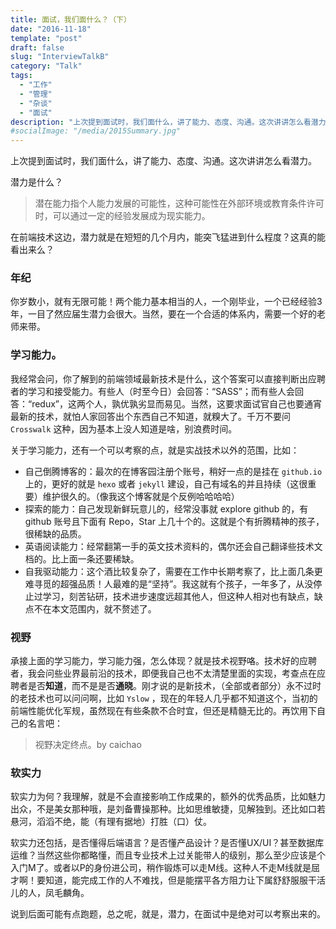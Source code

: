 ```yaml
---
title: 面试，我们面什么？（下）
date: "2016-11-18"
template: "post"
draft: false
slug: "InterviewTalkB"
category: "Talk"
tags:
  - "工作"
  - "管理"
  - "杂谈"
  - "面试"
description: "上次提到面试时，我们面什么，讲了能力、态度、沟通。这次讲讲怎么看潜力。"
#socialImage: "/media/2015Summary.jpg"
---
```


上次提到面试时，我们面什么，讲了能力、态度、沟通。这次讲讲怎么看潜力。

潜力是什么？

> 潜在能力指个人能力发展的可能性，这种可能性在外部环境或教育条件许可时，可以通过一定的经验发展成为现实能力。

在前端技术这边，潜力就是在短短的几个月内，能突飞猛进到什么程度？这真的能看出来么？

### 年纪

你岁数小，就有无限可能！两个能力基本相当的人，一个刚毕业，一个已经经验3年，一目了然应届生潜力会很大。当然，要在一个合适的体系内，需要一个好的老师来带。

### 学习能力。

我经常会问，你了解到的前端领域最新技术是什么，这个答案可以直接判断出应聘者的学习和接受能力。有些人（时至今日）会回答：“SASS”；而有些人会回答：“redux”，这两个人，孰优孰劣显而易见。当然，这要求面试官自己也要通宵最新的技术，就怕人家回答出个东西自己不知道，就糗大了。千万不要问 `Crosswalk` 这种，因为基本上没人知道是啥，别浪费时间。

关于学习能力，还有一个可以考察的点，就是实战技术以外的范围，比如：
* 自己倒腾博客的：最次的在博客园注册个账号，稍好一点的是挂在 `github.io` 上的，更好的就是 `hexo` 或者 `jekyll` 建设，自己有域名的并且持续（这很重要）维护很久的。（像我这个博客就是个反例哈哈哈哈）
* 探索的能力：自己发现新鲜玩意儿的，经常没事就 explore github 的，有 github 账号且下面有 Repo，Star 上几十个的。这就是个有折腾精神的孩子，很稀缺的品质。
* 英语阅读能力：经常翻第一手的英文技术资料的，偶尔还会自己翻译些技术文档的。比上面一条还要稀缺。
* 自我驱动能力：这个酒比较复杂了，需要在工作中长期考察了，比上面几条更难寻觅的超强品质！人最难的是“坚持”。我这就有个孩子，一年多了，从没停止过学习，刻苦钻研，技术进步速度远超其他人，但这种人相对也有缺点，缺点不在本文范围内，就不赘述了。

### 视野

承接上面的学习能力，学习能力强，怎么体现？就是技术视野咯。技术好的应聘者，我会问些业界最前沿的技术，即便我自己也不太清楚里面的实现，考查点在应聘者是否**知道**，而不是是否**通晓**。刚才说的是新技术，（全部或者部分）永不过时的老技术也可以问问啊，比如 `Yslow` ，现在的年轻人几乎都不知道这个，当初的前端性能优化军规，虽然现在有些条款不合时宜，但还是精髓无比的。再饮用下自己的名言吧：

> 视野决定终点。by caichao

### 软实力

软实力为何？我理解，就是不会直接影响工作成果的，额外的优秀品质，比如魅力出众，不是美女那种哦，是刘备曹操那种。比如思维敏捷，见解独到。还比如口若悬河，滔滔不绝，能（有理有据地）打胜（口）仗。

软实力还包括，是否懂得后端语言？是否懂产品设计？是否懂UX/UI？甚至数据库运维？当然这些你都略懂，而且专业技术上过关能带人的级别，那么至少应该是个入门M了。或者以P的身份进公司，稍作锻炼可以走M线。这种人不走M线就是屈才啊！要知道，能完成工作的人不难找，但是能摆平各方阻力让下属舒舒服服干活儿的人，凤毛麟角。

说到后面可能有点跑题，总之呢，就是，潜力，在面试中是绝对可以考察出来的。

